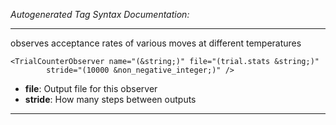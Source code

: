 _Autogenerated Tag Syntax Documentation:_

---
observes acceptance rates of various moves at different temperatures

```
<TrialCounterObserver name="(&string;)" file="(trial.stats &string;)"
        stride="(10000 &non_negative_integer;)" />
```

-   **file**: Output file for this observer
-   **stride**: How many steps between outputs

---
